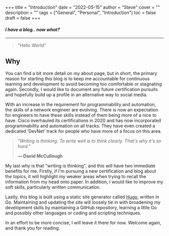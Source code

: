 +++
title = "Introduction"
date = "2022-05-15"
author = "Steve"
cover = ""
description = ""
tags = ["General", "Personal", "Introduction"]
toc = false
draft = false
+++

#### _I have a blog.. now what?_
_________________

> "Hello World"

## Why

You can find a bit more detail on my about page, but in short, the primary reason for starting this blog is to keep me accountable for continuous learning and development to avoid becoming too comfortable or stagnating again. Secondly, I would like to document any future certification pursuits and hopefully build up a profile in an alternative way to social media. 

With an increase in the requirement for programmability and automation, the skills of a network engineer are evolving. There is now an expectation for engineers to have these skills instead of them being more of a nice to have. Cisco overhauled its certifications in 2020 and has now incorporated programmability and automation on all tracks. They have even created a dedicated 'DevNet' track for people who have more of a focus on this area. 

> _"Writing is thinking.
> To write well is to think clearly.
> That's why it's so hard."_
>
> **— David McCullough**

My last why is that "writing is thinking", and this will have two immediate benefits for me. Firstly, if I'm pursuing a new certification and blog about the topics, it will highlight my weaker areas when trying to recall the information from my head onto paper. In addition, I would like to improve my soft skills, particularly written communication.

Lastly, this blog is built using a static site generator called [Hugo](https://gohugo.io/), written in Go. Maintaining and updating the site will loosely tie in with broadening my development skills by maintaining a GitHub repository, learning a little Go and possibly other languages or coding and scripting techniques. 

In an effort to be more concise, I will leave it there for now. Welcome again, and thank you for reading.